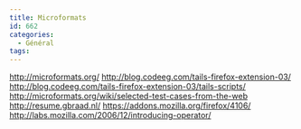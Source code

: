 ```yaml
---
title: Microformats
id: 662
categories:
  - Général
tags:
---
```


http://microformats.org/ http://blog.codeeg.com/tails-firefox-extension-03/ http://blog.codeeg.com/tails-firefox-extension-03/tails-scripts/ http://microformats.org/wiki/selected-test-cases-from-the-web http://resume.gbraad.nl/ https://addons.mozilla.org/firefox/4106/ http://labs.mozilla.com/2006/12/introducing-operator/